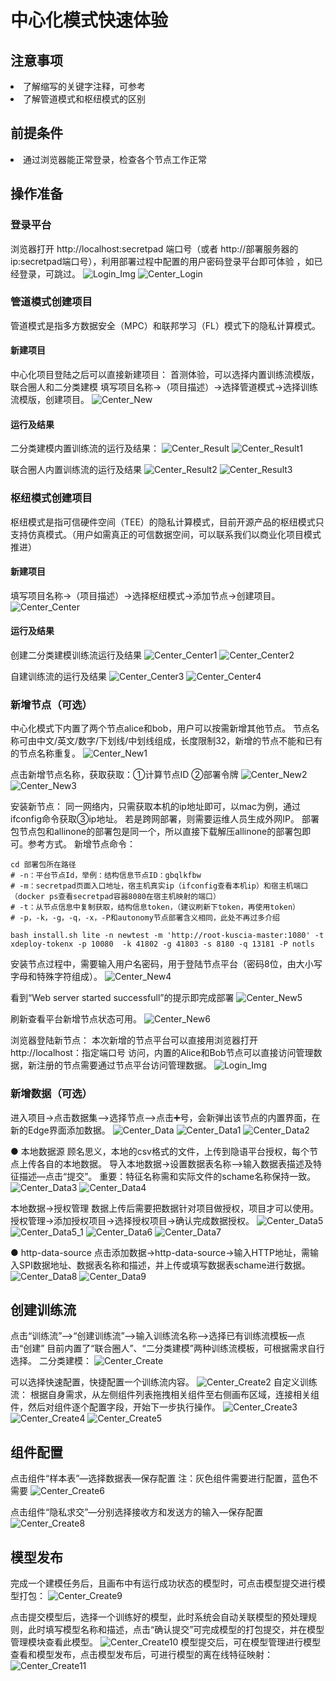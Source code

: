 # 中心化模式快速体验

## 注意事项
<li>了解缩写的关键字注释，可参考</li>
<li>了解管道模式和枢纽模式的区别</li>
       
## 前提条件
<li>通过浏览器能正常登录，检查各个节点工作正常</li>

## 操作准备
### 登录平台
浏览器打开 http://localhost:secretpad 端口号（或者 http://部署服务器的ip:secretpad端口号），利用部署过程中配置的用户密码登录平台即可体验 ，如已经登录，可跳过。
![Login_Img](../imgs/login_img.png)
![Center_Login](../imgs/center_login1.png)

### 管道模式创建项目
管道模式是指多方数据安全（MPC）和联邦学习（FL）模式下的隐私计算模式。
#### 新建项目
中心化项目登陆之后可以直接新建项目：
首测体验，可以选择内置训练流模版，联合圈人和二分类建模
填写项目名称->（项目描述）->选择管道模式->选择训练流模版，创建项目。
![Center_New](../imgs/center_new.png)

#### 运行及结果
二分类建模内置训练流的运行及结果：
![Center_Result](../imgs/center_result.png)
![Center_Result1](../imgs/center_result1.png)

联合圈人内置训练流的运行及结果
![Center_Result2](../imgs/center_result2.png)
![Center_Result3](../imgs/center_result3.png)


### 枢纽模式创建项目
枢纽模式是指可信硬件空间（TEE）的隐私计算模式，目前开源产品的枢纽模式只支持仿真模式。（用户如需真正的可信数据空间，可以联系我们以商业化项目模式推进）
#### 新建项目
填写项目名称->（项目描述）->选择枢纽模式->添加节点->创建项目。
![Center_Center](../imgs/center_center.png)

#### 运行及结果
创建二分类建模训练流运行及结果
![Center_Center1](../imgs/center_center1.png)
![Center_Center2](../imgs/center_center2.png)


自建训练流的运行及结果
![Center_Center3](../imgs/center_center3.png)
![Center_Center4](../imgs/center_center4.png)


### 新增节点（可选）
中心化模式下内置了两个节点alice和bob，用户可以按需新增其他节点。
节点名称可由中文/英文/数字/下划线/中划线组成，长度限制32，新增的节点不能和已有的节点名称重复。
![Center_New1](../imgs/center_new1.png)

点击新增节点名称，获取获取：①计算节点ID ②部署令牌
![Center_New2](../imgs/center_new2.png)
![Center_New3](../imgs/center_new3.png)

安装新节点：
同一网络内，只需获取本机的ip地址即可，以mac为例，通过ifconfig命令获取③ip地址。
若是跨网部署，则需要运维人员生成外网IP。
部署包节点包和allinone的部署包是同一个，所以直接下载解压allinone的部署包即可。参考方式。
新增节点命令：
```shell
cd 部署包所在路径
# -n：平台节点Id，举例：结构信息节点ID：gbqlkfbw
# -m：secretpad页面入口地址，宿主机真实ip（ifconfig查看本机ip）和宿主机端口（docker ps查看secretpad容器8080在宿主机映射的端口）
# -t：从节点信息中复制获取，结构信息token，（建议刷新下token，再使用token）
# -p，-k，-g，-q，-x，-P和autonomy节点部署含义相同，此处不再过多介绍

bash install.sh lite -n newtest -m 'http://root-kuscia-master:1080' -t xdeploy-tokenx -p 10080  -k 41802 -g 41803 -s 8180 -q 13181 -P notls
```
安装节点过程中，需要输入用户名密码，用于登陆节点平台（密码8位，由大小写字母和特殊字符组成）。
![Center_New4](../imgs/center_new4.png)

看到“Web server started successfull”的提示即完成部署
![Center_New5](../imgs/center_new5.png)

刷新查看平台新增节点状态可用。
![Center_New6](../imgs/center_new6.png)

浏览器登陆新节点：
本次新增的节点平台可以直接用浏览器打开 http://localhost：指定端口号 访问，内置的Alice和Bob节点可以直接访问管理数据，新注册的节点需要通过节点平台访问管理数据。
![Login_Img](../imgs/login_img.png)

### 新增数据（可选）
进入项目->点击数据集—>选择节点—>点击➕号，会新弹出该节点的内置界面，在新的Edge界面添加数据。
![Center_Data](../imgs/center_data.png)
![Center_Data1](../imgs/center_data1.png)
![Center_Data2](../imgs/center_data2.png)

● 本地数据源
顾名思义，本地的csv格式的文件，上传到隐语平台授权，每个节点上传各自的本地数据。
导入本地数据->设置数据表名称—>输入数据表描述及特征描述—点击“提交”。
重要：特征名称需和实际文件的schame名称保持一致。
![Center_Data3](../imgs/center_data3.png)
![Center_Data4](../imgs/center_data4.png)

本地数据->授权管理
数据上传后需要把数据针对项目做授权，项目才可以使用。
授权管理->添加授权项目->选择授权项目->确认完成数据授权。
![Center_Data5](../imgs/center_data5.png)
![Center_Data5_1](../imgs/center_data5_1.png)
![Center_Data6](../imgs/center_data6.png)
![Center_Data7](../imgs/center_data7.png)


● http-data-source
点击添加数据->http-data-source->输入HTTP地址，需输入SPI数据地址、数据表名称和描述，并上传或填写数据表schame进行数据。
![Center_Data8](../imgs/center_data8.png)
![Center_Data9](../imgs/center_data9.png)


## 创建训练流
点击“训练流”—>“创建训练流”—>输入训练流名称—>选择已有训练流模板—点击“创建”
目前内置了“联合圈人”、“二分类建模”两种训练流模板，可根据需求自行选择。
二分类建模：
![Center_Create](../imgs/center_create.png)

可以选择快速配置，快捷配置一个训练流内容。
![Center_Create2](../imgs/center_create2.png)
 自定义训练流：
根据自身需求，从左侧组件列表拖拽相关组件至右侧画布区域，连接相关组件，然后对组件逐个配置字段，开始下一步执行操作。
![Center_Create3](../imgs/center_create3.png)
![Center_Create4](../imgs/center_create4.png)
![Center_Create5](../imgs/center_create5.png)

## 组件配置
点击组件“样本表”—选择数据表—保存配置
注：灰色组件需要进行配置，蓝色不需要
![Center_Create6](../imgs/center_create6.png)

点击组件“隐私求交”—分别选择接收方和发送方的输入—保存配置
![Center_Create8](../imgs/center_create8.png)

## 模型发布
完成一个建模任务后，且画布中有运行成功状态的模型时，可点击模型提交进行模型打包：
![Center_Create9](../imgs/center_create9.png)

点击提交模型后，选择一个训练好的模型，此时系统会自动关联模型的预处理规则，此时填写模型名称和描述，点击“确认提交”可完成模型的打包提交，并在模型管理模块查看此模型。
![Center_Create10](../imgs/center_create10.png)
模型提交后，可在模型管理进行模型查看和模型发布，点击模型发布后，可进行模型的离在线特征映射：
![Center_Create11](../imgs/center_create11.png)
